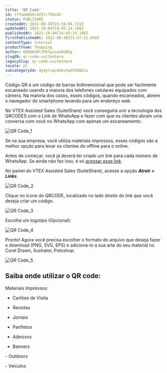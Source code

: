 ```yaml
---
title: 'QR Code'
id: t7faoKDUUr4ZZlrfS0sXV
status: PUBLISHED
createdAt: 2022-08-30T21:34:04.733Z
updatedAt: 2022-10-04T14:45:14.198Z
publishedAt: 2022-10-04T14:45:14.198Z
firstPublishedAt: 2022-08-30T21:47:11.850Z
contentType: tutorial
productTeam: Shopping
author: 6DODK49lJPk3yvcoe6GB6g
slugEN: qr-code-suiteshare
legacySlug: qr-code-suiteshare
locale: pt
subcategoryId: 4y4ylvqceE6vVqEF8IWZix
---
```


Código QR é um código de barras bidimensional que pode ser facilmente escaneado usando a maioria dos telefones celulares equipados com câmera. Na maioria dos casos, esses códigos, quando escaneados, abrem o navegador do smartphone levando para um endereço web.

No VTEX Assisted Sales (SuiteShare) você conseguirá unir a tecnologia dos QRCODES com o Link de WhatsApp e fazer com que os clientes abram uma conversa com você no WhatsApp com apenas um escaneamento.

![QR Code_1](//images.ctfassets.net/alneenqid6w5/2I4HDB3mTmDa7I0OPcmLH1/a9a86497f4a5a9e385a65d8ce422c3f1/QR_Code_1.png)

Se na sua empresa, você utiliza materiais impressos, esses códigos são a melhor opção para levar os clientes do offline para o online.

<div class="alert alert-warning">
  <p>Antes de começar, você já deverá ter criado um link para cada número de WhatsApp. Se ainda não fez isso, é só <a href="https://help.vtex.com/pt/tutorial/links--7h7YXPFovF2k5z6ZSZs5WB">acessar esse link</a>.</p>
</div>

No painel do VTEX Assisted Sales (SuiteShare), acesse a opção _**Atrair > Links**_.

![QR Code_2](//images.ctfassets.net/alneenqid6w5/3Gwg5q0rWo21D4oopPiVKS/29699a9f60e197f2fc0e2ca20dc79644/QR_Code_2.png)

Clique no ícone do QRCODE, localizado no lado direito do link que você deseja criar um código.

![QR Code_3](//images.ctfassets.net/alneenqid6w5/6pOgNXtgNW5QMs1fMwJyW9/0b1884f5e61b195c13fc8591f71f9491/QR_Code_3.png)

Escolha um logotipo (Opcional):

![QR Code_4](//images.ctfassets.net/alneenqid6w5/2eVNZiKJ6wUsq1f5NqqsPa/f793938eabeae194250c53668a5b84cd/QR_Code_4.png)

Pronto! Agora você precisa escolher o formato do arquivo que deseja fazer o download (PNG, SVG, EPS) e adiciona-lo a sua arte do seu material no Corel Drawn, Ilustrator, Potoshop.

![QR Code_5](//images.ctfassets.net/alneenqid6w5/1ExIlz752tONoKQOz5Eqml/5e63e2fc5c226a332e1ca091c1a98104/QR_Code_5.png)

## Saiba onde utilizar o QR code: 

Materiais Impressos:

- Cartões de Visita

- Revistas

- Jornais

- Panfletos

- Adesivos

- Banners

- Outdoors

- Veículos
